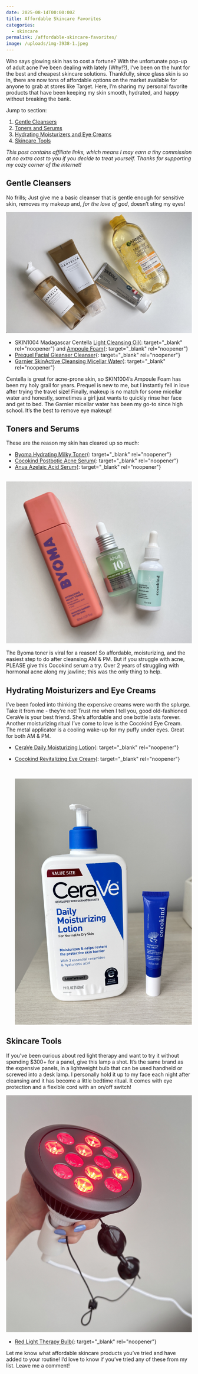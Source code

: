 ```yaml
---
date: 2025-08-14T00:00:00Z
title: Affordable Skincare Favorites
categories:
  - skincare
permalink: /affordable-skincare-favorites/
image: /uploads/img-3938-1.jpeg
---
```

Who says glowing skin has to cost a fortune? With the unfortunate pop-up of adult acne I’ve been dealing with lately (Why!?), I’ve been on the hunt for the best and cheapest skincare solutions. Thankfully, since glass skin is so in, there are now tons of affordable options on the market available for anyone to grab at stores like Target. Here, I’m sharing my personal favorite products that have been keeping my skin smooth, hydrated, and happy without breaking the bank.

Jump to section:

1. [Gentle Cleansers](#gentle-cleansers)
2. [Toners and Serums](#toners-and-serums)
3. [Hydrating Moisturizers and Eye Creams](#hydrating-moisturizers-and-eye-creams)
4. [Skincare Tools](#skincare-tools)

*This post contains affiliate links, which means I may earn a tiny commission at no extra cost to you if you decide to treat yourself. Thanks for supporting my cozy corner of the internet!*

## Gentle Cleansers

No frills; Just give me a basic cleanser that is gentle enough for sensitive skin, removes my makeup and, *for the love of god*, doesn’t sting my eyes!

![Facial Cleansers, Micellar Water](/uploads/img-3938-1.jpeg "Gentle Facial Cleansers")

* SKIN1004 Madagascar Centella [Light Cleansing Oil](https://amzlink.to/az0IHsrx6IV5D){: target="_blank" rel="noopener"} and [Ampoule Foam](https://amzlink.to/az0ZQ5LrPFFdN){: target="_blank" rel="noopener"}
* [Prequel Facial Gleanser Cleanser](https://benable.com/barefootandbundled/soft-skin-without-the-splurge/details?detail_id=13561668){: target="_blank" rel="noopener"}
* [Garnier SkinActive Cleansing Micellar Water](https://amzlink.to/az0IGZe8EH7Q7){: target="_blank" rel="noopener"}

Centella is great for acne-prone skin, so SKIN1004’s Ampoule Foam has been my holy grail for years. Prequel is new to me, but I instantly fell in love after trying the travel size! Finally, makeup is no match for some micellar water and honestly, sometimes a girl just wants to quickly rinse her face and get to bed. The Garnier micellar water has been my go-to since high school. It’s the best to remove eye makeup!&nbsp;&nbsp;

## Toners and Serums

These are the reason my skin has cleared up so much:

* [Byoma Hydrating Milky Toner](https://amzlink.to/az0xTPJP93oNy){: target="_blank" rel="noopener"}
* [Cocokind Postbotic Acne Serum](https://amzlink.to/az0wfGOLzsttP){: target="_blank" rel="noopener"}
* [Anua Azelaic Acid Serum](https://amzlink.to/az0Hly6HUPU3x){: target="_blank" rel="noopener"}

&nbsp;![hydrating facial toner, azaleic acid serum, acne serum](/uploads/img-3956-1.jpeg "Affordable facial serums")

The Byoma toner is viral for a reason! So affordable, moisturizing, and the easiest step to do after cleansing AM & PM. But if you struggle with acne, PLEASE give this Cocokind serum a try. Over 2 years of struggling with hormonal acne along my jawline; this was the only thing to help.&nbsp;

## Hydrating Moisturizers and Eye Creams

I’ve been fooled into thinking the expensive creams were worth the splurge. Take it from me - they’re not! Trust me when I tell you, good old-fashioned CeraVe is your best friend. She’s affordable and one bottle lasts forever. <br>Another moisturizing ritual I’ve come to love is the Cocokind Eye Cream. The metal applicator is a cooling wake-up for my puffy under eyes. Great for both AM & PM.

* [CeraVe Daily Moisturizing Lotion](https://amzlink.to/az0WDCpTvuu5E){: target="_blank" rel="noopener"}
* [Cocokind Revitalizing Eye Cream](https://amzlink.to/az0amOn284jDA){: target="_blank" rel="noopener"}

  &nbsp;

  ![face moisturizer and eye cream](/uploads/img-3957.jpeg "CeraVe Moisturizer &amp; Cocokind Eye Cream")

## Skincare Tools

If you’ve been curious about red light therapy and want to try it without spending $300+ for a panel, give this lamp a shot. It’s the same brand as the expensive panels, in a lightweight bulb that can be used handheld or screwed into a desk lamp. I personally hold it up to my face each night after cleansing and it has become a little bedtime ritual. It comes with eye protection and a flexible cord with an on/off switch!

![red light bulb used for skincare](/uploads/img-3962.jpeg "Red Light Therapy Bulb")

* [Red Light Therapy Bulb](https://amzlink.to/az002JlOTNmuf){: target="_blank" rel="noopener"}

Let me know what affordable skincare products you’ve tried and have added to your routine! I’d love to know if you’ve tried any of these from my list. Leave me a comment!